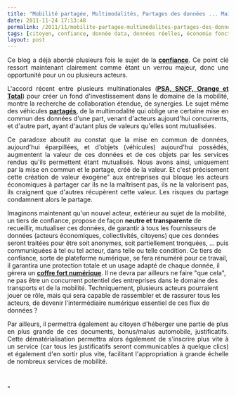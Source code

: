 ```yaml
---
title: "Mobilité partagée, Multimodalités, Partages des données ... Mais qui jouera le rôle de tiers de confiance ?"
date: 2011-11-24 17:13:48
permalink: /2011/11/mobilite-partagee-multimodalites-partages-des-donnees-mais-qui-jouera-le-role-de-tiers-de-confiance.html
tags: [citoyen, confiance, donnée data, données réelles, économie fonctionnalité, innovation, internet, partage de données]
layout: post
---
```


<p style="text-align: justify">Ce blog a déjà abordé plusieurs fois le sujet de la <a href="https://gabrielplassat.github.io/transportsdufutur/?s=confiance" target="_blank"><strong>confiance</strong></a>. Ce point clé ressort maintenant clairement comme étant un verrou majeur, donc une opportunité pour un ou plusieurs acteurs.</p> <p style="text-align: justify">L'accord récent entre plusieurs multinationales (<a href="https://gabrielplassat.github.io/transportsdufutur/2011/11/psa-total-sncf-et-orange-sassocient-pour-soutenir-la-mobilite-durable-premieres-pieces-dun-puzzle-a.html" target="_blank"><strong>PSA, SNCF, Orange et Total</strong></a>) pour créer un fond d'investissement dans le domaine de la mobilité, montre la recherche de collaboration étendue, de synergies. Le sujet même des véhicules <a href="https://gabrielplassat.github.io/transportsdufutur/2010/11/a-lhorizon-2030-51-des-francais-se-projettent-dans-des-solutions-de-mobilite-partagees.html" target="_blank"><strong>partagés</strong></a>, de la multimodalité qui oblige une certaine mise en commun des données d'une part, venant d'acteurs aujourd'hui concurrents, et d'autre part, ayant d'autant plus de valeurs qu'elles sont mutualisées.</p> <p style="text-align: justify">Ce paradoxe aboutit au constat que la mise en commun de données, aujourd'hui éparpillées, et d'objets (véhicules) aujourd'hui possédés, augmentent la valeur de ces données et de ces objets par les services rendus qu'ils permettent étant mutualisés. Nous avons ainsi, uniquement par la mise en commun et le partage, créé de la valeur. Et c'est précisement cette création de valeur éxogène" aux entreprises qui bloque les acteurs économiques à partager car ils ne la maîtrisent pas, ils ne la valorisent pas, ils craignent que d'autres récupèrent cette valeur. Les risques du partage condamnent alors le partage.</p>   <!--more-->  Imaginons maintenant qu'un nouvel acteur, extérieur au sujet de la mobilité, un tiers de confiance, propose de façon <strong>neutre et transparente</strong> de recueillir, mutualiser ces données, de garantir à tous les fournisseurs de données (acteurs économiques, collectivités, citoyens) que ces données seront traitées pour être soit anonymes, soit partiellement tronquées, ... puis communiquées à tel ou tel acteur, dans telle ou telle condition. Ce tiers de confiance, sorte de plateforme numérique, se fera rénuméré pour ce travail, il garantira une protection totale et un usage adapté de chaque donnée, il gèrera un <a href="https://www.efolia.fr/services-efolia" target="_blank"><strong>coffre fort numérique</strong></a>. Il ne devra par ailleurs ne faire "que cela", ne pas être un concurrent potentiel des entreprises dans le domaine des transports et de la mobilité. Techniquement, plusieurs acteurs pourraient jouer ce rôle, mais qui sera capable de rassembler et de rassurer tous les acteurs, de devenir l'intermédiaire numérique essentiel de ces flux de données ? <p style="text-align: justify">Par ailleurs, il permettra également au citoyen d'héberger une partie de plus en plus grande de ces documents, bonus/malus automobile, justificatifs. Cette dématérialisation permettra alors également de s'inscrire plus vite à un service (car tous les justificatifs seront communicables à quelque clics) et également d'en sortir plus vite, facilitant l'appropriation à grande échelle de nombreux services de mobilité.</p> <p style="text-align: justify"> </p>"
